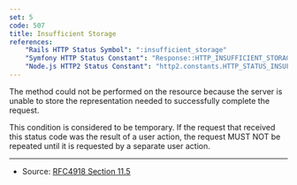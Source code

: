 ```yaml
---
set: 5
code: 507
title: Insufficient Storage
references:
    "Rails HTTP Status Symbol": ":insufficient_storage"
    "Symfony HTTP Status Constant": "Response::HTTP_INSUFFICIENT_STORAGE"
    "Node.js HTTP2 Status Constant": "http2.constants.HTTP_STATUS_INSUFFICIENT_STORAGE"
---
```


The method could not be performed on the resource because the server is unable to store the representation needed to successfully complete the request.

This condition is considered to be temporary. If the request that received this status code was the result of a user action, the request MUST NOT be repeated until it is requested by a separate user action.

---

* Source: [RFC4918 Section 11.5][1]

[1]: <http://tools.ietf.org/html/rfc4918#section-11.5>
